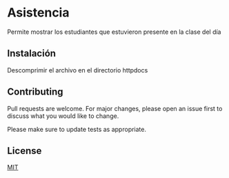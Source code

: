# Asistencia

Permite mostrar los estudiantes que estuvieron presente en la clase del día

## Instalación

Descomprimir el archivo en el directorio httpdocs



## Contributing
Pull requests are welcome. For major changes, please open an issue first to discuss what you would like to change.

Please make sure to update tests as appropriate.

## License
[MIT](https://choosealicense.com/licenses/mit/)
